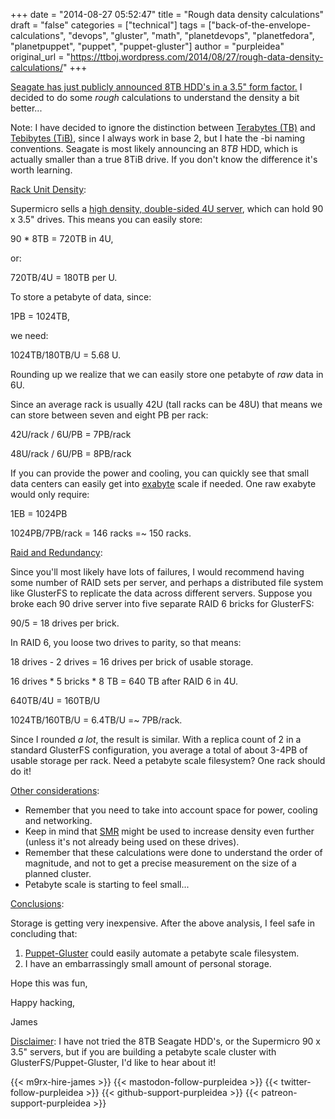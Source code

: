 +++
date = "2014-08-27 05:52:47"
title = "Rough data density calculations"
draft = "false"
categories = ["technical"]
tags = ["back-of-the-envelope-calculations", "devops", "gluster", "math", "planetdevops", "planetfedora", "planetpuppet", "puppet", "puppet-gluster"]
author = "purpleidea"
original_url = "https://ttboj.wordpress.com/2014/08/27/rough-data-density-calculations/"
+++

<a href="https://hardware.slashdot.org/story/14/08/26/2325203/seagate-ships-first-8-terabyte-hard-drive">Seagate has just publicly announced 8TB HDD's in a 3.5" form factor.</a> I decided to do some <em>rough</em> calculations to understand the density a bit better...

Note: I have decided to ignore the distinction between <a href="https://en.wikipedia.org/wiki/Terabyte">Terabytes (TB)</a> and <a href="https://en.wikipedia.org/wiki/Tebibyte">Tebibytes (TiB)</a>, since I always work in base 2, but I hate the -bi naming conventions. Seagate is most likely announcing an 8<em>TB</em> HDD, which is actually smaller than a true 8TiB drive. If you don't know the difference it's worth learning.

<span style="text-decoration:underline;">Rack Unit Density</span>:

Supermicro sells a <a href="http://www.supermicro.com/products/chassis/4U/847/SC847DE26-R2K02JBOD.cfm">high density, double-sided 4U server</a>, which can hold 90 x 3.5" drives. This means you can easily store:

90 * 8TB = 720TB in 4U,

or:

720TB/4U = 180TB per U.

To store a petabyte of data, since:

1PB = 1024TB,

we need:

1024TB/180TB/U = 5.68 U.

Rounding up we realize that we can easily store one petabyte of <em>raw</em> data in 6U.

Since an average rack is usually 42U (tall racks can be 48U) that means we can store between seven and eight PB per rack:

42U/rack / 6U/PB = 7PB/rack

48U/rack / 6U/PB = 8PB/rack

If you can provide the power and cooling, you can quickly see that small data centers can easily get into <a href="https://en.wikipedia.org/wiki/Exabyte">exabyte</a> scale if needed. One raw exabyte would only require:

1EB = 1024PB

1024PB/7PB/rack = 146 racks =~ 150 racks.

<span style="text-decoration:underline;">Raid and Redundancy</span>:

Since you'll most likely have lots of failures, I would recommend having some number of RAID sets per server, and perhaps a distributed file system like GlusterFS to replicate the data across different servers. Suppose you broke each 90 drive server into five separate RAID 6 bricks for GlusterFS:

90/5 = 18 drives per brick.

In RAID 6, you loose two drives to parity, so that means:

18 drives - 2 drives = 16 drives per brick of usable storage.

16 drives * 5 bricks * 8 TB = 640 TB after RAID 6 in 4U.

640TB/4U = 160TB/U

1024TB/160TB/U = 6.4TB/U =~ 7PB/rack.

Since I rounded <em>a lot</em>, the result is similar. With a replica count of 2 in a standard GlusterFS configuration, you average a total of about 3-4PB of usable storage per rack. Need a petabyte scale filesystem? One rack should do it!

<span style="text-decoration:underline;">Other considerations</span>:
<ul>
	<li>Remember that you need to take into account space for power, cooling and networking.</li>
	<li>Keep in mind that <a href="https://en.wikipedia.org/wiki/Shingled_magnetic_recording">SMR</a> might be used to increase density even further (unless it's not already being used on these drives).</li>
	<li>Remember that these calculations were done to understand the order of magnitude, and not to get a precise measurement on the size of a planned cluster.</li>
	<li>Petabyte scale is starting to feel small...</li>
</ul>
<span style="text-decoration:underline;">Conclusions</span>:

Storage is getting very inexpensive. After the above analysis, I feel safe in concluding that:
<ol>
	<li><a href="https://github.com/purpleidea/puppet-gluster">Puppet-Gluster</a> could easily automate a petabyte scale filesystem.</li>
	<li>I have an embarrassingly small amount of personal storage.</li>
</ol>
Hope this was fun,

Happy hacking,

James

<span style="text-decoration:underline;">Disclaimer</span>: I have not tried the 8TB Seagate HDD's, or the Supermicro 90 x 3.5" servers, but if you are building a petabyte scale cluster with GlusterFS/Puppet-Gluster, I'd like to hear about it!

{{< m9rx-hire-james >}}
{{< mastodon-follow-purpleidea >}}
{{< twitter-follow-purpleidea >}}
{{< github-support-purpleidea >}}
{{< patreon-support-purpleidea >}}
